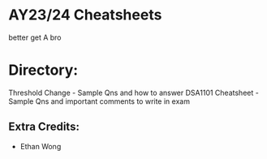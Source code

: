 # AY23/24 Cheatsheets
 better get A bro

# Directory:
Threshold Change - Sample Qns and how to answer
DSA1101 Cheatsheet - Sample Qns and important comments to write in exam

## Extra Credits:
- Ethan Wong
